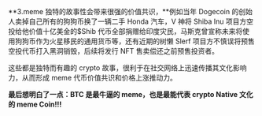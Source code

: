 **3.meme 独特的故事性会带来很强的价值共识，**例如当年 Dogecoin 的创始人卖掉自己所有的狗狗币换了一辆二手 Honda 汽车，V 神将 Shiba Inu 项目方空投给他价值十亿美金的$Shib 代币全部捐赠给印度灾民，马斯克曾宣称未来将使用狗狗币作为火星移民的通用货币等，还有近期的树懒 Slerf 项目方不慎误将预售空投代币打入黑洞销毁，后续将发行 NFT 售卖偿还之前预售投资者。

这些都是独特而有趣的 crypto 故事，很利于在社交网络上迅速传播其文化影响力，从而形成 meme 代币价值共识和价格上涨推动力。

**最后想明白了一点：BTC 是最牛逼的 meme，也是最能代表 crypto Native 文化的 meme Coin!!!**
